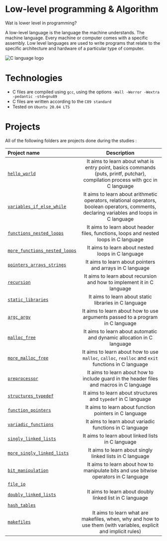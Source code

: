 # Low-level programming & Algorithm
Wat is lower level in programming?

A low-level language is the language the machine understands. The machine language. Every machine or computer comes with a specific assembly.  Low level languages are used to write programs that relate to the specific architecture and hardware of a particular type of computer.

![C language logo](https://webimages.mongodb.com/_com_assets/cms/l3etz1z9tduxvdoni-c.svg?auto=format%252Ccompress)

# Technologies
- C files are compiled using `gcc`, using the options `-Wall -Werror -Wextra -pedantic -std=gnu89`
- C files are written according to the `C89 standard`
- Tested on `Ubuntu 20.04 LTS`

# Projects
All of the following folders are projects done during the studies :

|**Project name**|**Description**|
|:-------|:---------:|
|[`hello_world`](https://github.com/hug0-cstrs/holbertonschool-low_level_programming/tree/master/hello_world)|It aims to learn about what is entry point, basics commands (puts, printf, putchar), compilation process with gcc in C language|
|[`variables_if_else_while`](https://github.com/hug0-cstrs/holbertonschool-low_level_programming/tree/master/variables_if_else_while)|It aims to learn about arithmetic operators, relational operators, boolean operators, comments, declaring variables and loops in C language|
|[`functions_nested_loops`](https://github.com/hug0-cstrs/holbertonschool-low_level_programming/tree/master/functions_nested_loops)|It aims to learn about header files, functions, loops and nested loops in C language|
|[`more_functions_nested_loops`](https://github.com/hug0-cstrs/holbertonschool-low_level_programming/tree/master/more_functions_nested_loops)|It aims to learn about nested loops in C language|
|[`pointers_arrays_strings`](https://github.com/hug0-cstrs/holbertonschool-low_level_programming/tree/master/pointers_arrays_strings)|It aims to learn about pointers and arrays in C language|
|[`recursion`](https://github.com/hug0-cstrs/holbertonschool-low_level_programming/tree/master/recursion)|It aims to learn about recursion and how to implement it in C language|
|[`static_libraries`](https://github.com/hug0-cstrs/holbertonschool-low_level_programming/tree/master/static_libraries)|It aims to learn about static libraries in C language|
|[`argc_argv`](https://github.com/hug0-cstrs/holbertonschool-low_level_programming/tree/master/argc_argv)|It aims to learn about how to use arguments passed to a program in C language|
|[`malloc_free`](https://github.com/hug0-cstrs/holbertonschool-low_level_programming/tree/master/malloc_free)|It aims to learn about automatic and dynamic allocation in C language|
|[`more_malloc_free`](https://github.com/hug0-cstrs/holbertonschool-low_level_programming/tree/master/more_malloc_free)|It aims to learn about how to use `malloc`, `calloc`, `realloc` and `exit` functions in C language|
|[`preprocessor`](https://github.com/hug0-cstrs/holbertonschool-low_level_programming/tree/master/preprocessor)|It aims to learn about how to include guard in the header files and macros in C language|
|[`structures_typedef`](https://github.com/hug0-cstrs/holbertonschool-low_level_programming/tree/master/structures_typedef)|It aims to learn about structures and `typedef` in C language|
|[`function_pointers`](https://github.com/hug0-cstrs/holbertonschool-low_level_programming/tree/master/function_pointers)|It aims to learn about function pointers in C language|
|[`variadic_functions`](https://github.com/hug0-cstrs/holbertonschool-low_level_programming/tree/master/variadic_functions)|It aims to learn about variadic functions in C language|
|[`singly_linked_lists`](https://github.com/hug0-cstrs/holbertonschool-low_level_programming/tree/master/singly_linked_lists)|It aims to learn about linked lists in C language|
|[`more_singly_linked_lists`](https://github.com/hug0-cstrs/holbertonschool-low_level_programming/tree/master/more_singly_linked_lists)|It aims to learn about singly linked lists in C language|
|[`bit_manipulation`](https://github.com/hug0-cstrs/holbertonschool-low_level_programming/tree/master/bit_manipulation)|It aims to learn about how to manipulate bits and use bitwise operators in C language|
|[`file_io`]()||
|[`doubly_linked_lists`](https://github.com/hug0-cstrs/holbertonschool-low_level_programming/tree/master/doubly_linked_lists)|It aims to learn about doubly linked list in C language|
|[`hash_tables`]()||
|[`makefiles`](https://github.com/hug0-cstrs/holbertonschool-low_level_programming/tree/master/makefiles)|It aims to learn what are makefiles, when, why and how to use them (with variables, explicit and implicit rules)|


